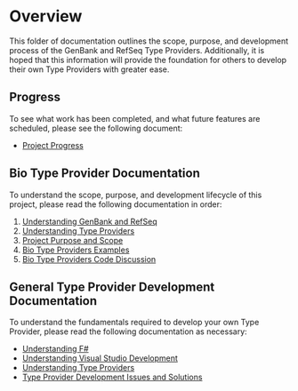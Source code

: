 # Overview
This folder of documentation outlines the scope, purpose, and development process of the GenBank and RefSeq Type Providers. Additionally, it is hoped that this information will provide the foundation for others to develop their own Type Providers with greater ease. 

## Progress
To see what work has been completed, and what future features are scheduled, please see the following document:

* [Project Progress](5_Project_Progress.md)

## Bio Type Provider Documentation
To understand the scope, purpose, and development lifecycle of this project, please read the following documentation in order:

1. [Understanding GenBank and RefSeq](2_Understanding_Genbank_and_RefSeq.md)
3. [Understanding Type Providers](3_Understanding_Type_Providers.md)
4. [Project Purpose and Scope](4_Project_Purpose_and_Scope.md)
5. [Bio Type Providers Examples](6_BioProviders_Examples.md)
6. [Bio Type Providers Code Discussion](7_BioProviders_Code_Discussion.md)

## General Type Provider Development Documentation
To understand the fundamentals required to develop your own Type Provider, please read the following documentation as necessary:

- [Understanding F#](Understanding_F#.md)
- [Understanding Visual Studio Development](Understanding_Visual_Studio_Development.md)
- [Understanding Type Providers](3_Understanding_Type_Providers.md)
- [Type Provider Development Issues and Solutions](Development_Issues_and_Solutions.md)